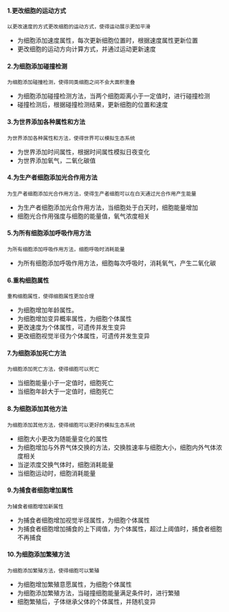 #### 1.更改细胞的运动方式
`以更改速度的方式更改细胞的运动方式，使得运动展示更加平滑`
* 为细胞添加速度属性，每次更新细胞位置时，根据速度属性更新位置
* 更改细胞的运动方向计算方式，并通过运动更新速度


#### 2.为细胞添加碰撞检测
`为细胞添加碰撞检测，使得同类细胞之间不会大面积重叠`
* 为细胞添加碰撞检测方法，当两个细胞距离小于一定值时，进行碰撞检测
* 碰撞检测后，根据碰撞检测结果，更新细胞的位置和速度


#### 3.为世界添加各种属性和方法
`为世界添加各种属性和方法，使得世界可以模拟生态系统`
* 为世界添加时间属性，根据时间属性模拟日夜变化
* 为世界添加氧气，二氧化碳值


#### 4.为生产者细胞添加光合作用方法
`为生产者细胞添加光合作用方法，使得生产者细胞可以在白天通过光合作用产生能量`
* 为生产者细胞添加光合作用方法，当细胞处于白天时，细胞能量增加
* 细胞光合作用强度与细胞的能量值，氧气浓度相关

#### 5.为所有细胞添加呼吸作用方法
`为所有细胞添加呼吸作用方法，细胞呼吸时消耗能量`
* 为所有细胞添加呼吸作用方法，细胞每次呼吸时，消耗氧气，产生二氧化碳


#### 6.重构细胞属性
`重构细胞属性，使得细胞属性更加合理`
* 为细胞增加年龄属性。
* 为细胞增加变异概率属性，为细胞个体属性
* 更改速度为个体属性，可遗传并发生变异
* 更改细胞视觉半径为个体属性，可遗传并发生变异


#### 7.为细胞添加死亡方法
`为细胞添加死亡方法，使得细胞可以死亡`
* 当细胞能量小于一定值时，细胞死亡
* 当细胞年龄大于一定值时，细胞死亡


#### 8.为细胞添加其他方法
`为细胞添加其他方法，使得细胞可以更好的模拟生态系统`
* 细胞大小更改为随能量变化的属性
* 为细胞增加与外界气体交换的方法，交换胜速率与细胞大小，细胞内外气体浓度相关
* 当逆浓度交换气体时，细胞消耗能量
* 当细胞运动时，细胞消耗能量


#### 9.为捕食者细胞增加属性
`为捕食者细胞增加新属性`
* 为捕食者细胞增加视觉半径属性，为细胞个体属性
* 为捕食者细胞增加捕食的上下阈值，为个体属性，超过上阈值时，捕食者细胞不再捕食


#### 10.为细胞添加繁殖方法
`为细胞添加繁殖方法，使得细胞可以繁殖`
* 为细胞增加繁殖意愿属性，为细胞个体属性
* 为细胞添加繁殖方法，当碰撞细胞能量满足条件时，进行繁殖
* 细胞繁殖后，子体继承父体的个体属性，并随机变异


